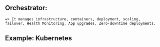 ## Orchestrator:
    => It manages infrastructure, containers, deployment, scaling, failover, Health Monitoring, App upgrades, Zero-downtime deployments.

## Example: Kubernetes
